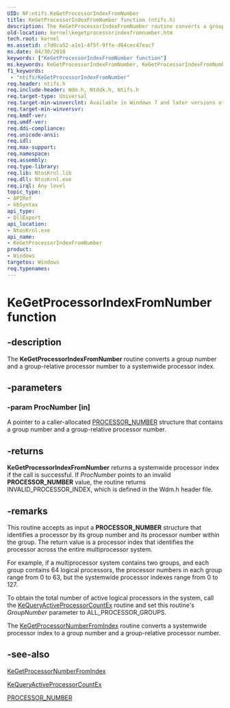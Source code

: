 ```yaml
---
UID: NF:ntifs.KeGetProcessorIndexFromNumber
title: KeGetProcessorIndexFromNumber function (ntifs.h)
description: The KeGetProcessorIndexFromNumber routine converts a group number and a group-relative processor number to a systemwide processor index.
old-location: kernel\kegetprocessorindexfromnumber.htm
tech.root: kernel
ms.assetid: c7d8ca52-a1e1-4f5f-9ffe-d64cec47eac7
ms.date: 04/30/2018
keywords: ["KeGetProcessorIndexFromNumber function"]
ms.keywords: KeGetProcessorIndexFromNumber, KeGetProcessorIndexFromNumber routine [Kernel-Mode Driver Architecture], k105_57b362f6-81dc-4630-a940-0d91577bf886.xml, kernel.kegetprocessorindexfromnumber, wdm/KeGetProcessorIndexFromNumber
f1_keywords:
 - "ntifs/KeGetProcessorIndexFromNumber"
req.header: ntifs.h
req.include-header: Wdm.h, Ntddk.h, Ntifs.h
req.target-type: Universal
req.target-min-winverclnt: Available in Windows 7 and later versions of Windows.
req.target-min-winversvr: 
req.kmdf-ver: 
req.umdf-ver: 
req.ddi-compliance: 
req.unicode-ansi: 
req.idl: 
req.max-support: 
req.namespace: 
req.assembly: 
req.type-library: 
req.lib: NtosKrnl.lib
req.dll: NtosKrnl.exe
req.irql: Any level
topic_type:
- APIRef
- kbSyntax
api_type:
- DllExport
api_location:
- NtosKrnl.exe
api_name:
- KeGetProcessorIndexFromNumber
product:
- Windows
targetos: Windows
req.typenames: 
---
```


# KeGetProcessorIndexFromNumber function


## -description


The <b>KeGetProcessorIndexFromNumber</b> routine converts a group number and a group-relative processor number to a systemwide processor index.


## -parameters




### -param ProcNumber [in]

A pointer to a caller-allocated <a href="https://docs.microsoft.com/windows-hardware/drivers/ddi/miniport/ns-miniport-_processor_number">PROCESSOR_NUMBER</a> structure that contains a group number and a group-relative processor number.


## -returns



<b>KeGetProcessorIndexFromNumber</b> returns a systemwide processor index if the call is successful. If <i>ProcNumber</i> points to an invalid <b>PROCESSOR_NUMBER</b> value, the routine returns INVALID_PROCESSOR_INDEX, which is defined in the Wdm.h header file. 




## -remarks



This routine accepts as input a <b>PROCESSOR_NUMBER</b> structure that identifies a processor by its group number and its processor number within the group. The return value is a processor index that identifies the processor across the entire multiprocessor system.

For example, if a multiprocessor system contains two groups, and each group contains 64 logical processors, the processor numbers in each group range from 0 to 63, but the systemwide processor indexes range from 0 to 127.

To obtain the total number of active logical processors in the system, call the <a href="https://docs.microsoft.com/windows-hardware/drivers/ddi/ntddk/nf-ntddk-kequeryactiveprocessorcountex">KeQueryActiveProcessorCountEx</a> routine and set this routine's <i>GroupNumber</i> parameter to ALL_PROCESSOR_GROUPS.

The <a href="https://docs.microsoft.com/windows-hardware/drivers/ddi/wdm/nf-wdm-kegetprocessornumberfromindex">KeGetProcessorNumberFromIndex</a> routine converts a systemwide processor index to a group number and a group-relative processor number.




## -see-also




<a href="https://docs.microsoft.com/windows-hardware/drivers/ddi/wdm/nf-wdm-kegetprocessornumberfromindex">KeGetProcessorNumberFromIndex</a>



<a href="https://docs.microsoft.com/windows-hardware/drivers/ddi/ntddk/nf-ntddk-kequeryactiveprocessorcountex">KeQueryActiveProcessorCountEx</a>



<a href="https://docs.microsoft.com/windows-hardware/drivers/ddi/miniport/ns-miniport-_processor_number">PROCESSOR_NUMBER</a>
 

 


